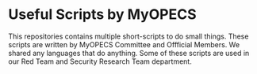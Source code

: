 # Useful Scripts by MyOPECS
This repositories contains multiple short-scripts to do small things. These scripts are written by MyOPECS Committee and Offficial Members. We shared any languages that do anything. Some of these scripts are used in our Red Team and Security Research Team department.